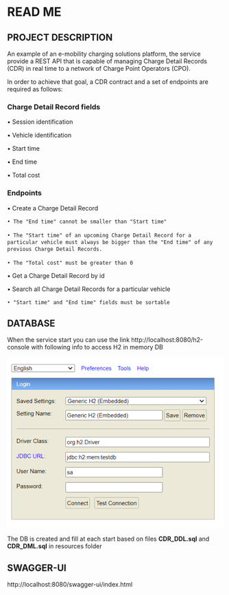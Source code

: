 # READ ME

## PROJECT DESCRIPTION

An example of an e-mobility charging solutions platform, the service provide a REST API that is
capable
of managing Charge Detail Records (CDR) in real time to a network of Charge Point Operators
(CPO).

In order to achieve that goal, a CDR contract and a set of endpoints are required as follows:

### Charge Detail Record fields

• Session identification

• Vehicle identification

• Start time

• End time

• Total cost

### Endpoints

• Create a Charge Detail Record

    • The "End time" cannot be smaller than "Start time"

    • The "Start time" of an upcoming Charge Detail Record for a particular vehicle must always be bigger than the "End time" of any previous Charge Detail Records.

    • The "Total cost" must be greater than 0

• Get a Charge Detail Record by id

• Search all Charge Detail Records for a particular vehicle

    • "Start time" and "End time" fields must be sortable

## DATABASE

When the service start you can use the link http://localhost:8080/h2-console
with following info to access H2 in memory DB

![img.png](img.png)

The DB is created and fill at each start based on files **CDR_DDL.sql** and **CDR_DML.sql** in
resources folder

## SWAGGER-UI

http://localhost:8080/swagger-ui/index.html
